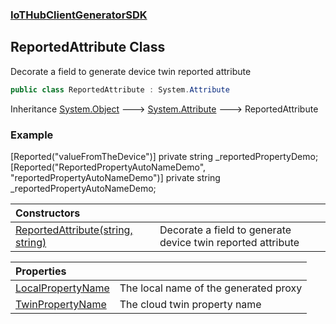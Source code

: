 ### [IoTHubClientGeneratorSDK](IoTHubClientGeneratorSDK.md 'IoTHubClientGeneratorSDK')

## ReportedAttribute Class

Decorate a field to generate device twin reported attribute

```csharp
public class ReportedAttribute : System.Attribute
```

Inheritance [System.Object](https://docs.microsoft.com/en-us/dotnet/api/System.Object 'System.Object') &#129106; [System.Attribute](https://docs.microsoft.com/en-us/dotnet/api/System.Attribute 'System.Attribute') &#129106; ReportedAttribute

### Example
[Reported("valueFromTheDevice")] private string _reportedPropertyDemo;  
[Reported("ReportedPropertyAutoNameDemo", "reportedPropertyAutoNameDemo")] private string _reportedPropertyAutoNameDemo;

| Constructors | |
| :--- | :--- |
| [ReportedAttribute(string, string)](IoTHubClientGeneratorSDK.ReportedAttribute.ReportedAttribute(string,string).md 'IoTHubClientGeneratorSDK.ReportedAttribute.ReportedAttribute(string, string)') | Decorate a field to generate device twin reported attribute |

| Properties | |
| :--- | :--- |
| [LocalPropertyName](IoTHubClientGeneratorSDK.ReportedAttribute.LocalPropertyName.md 'IoTHubClientGeneratorSDK.ReportedAttribute.LocalPropertyName') | The local name of the generated proxy |
| [TwinPropertyName](IoTHubClientGeneratorSDK.ReportedAttribute.TwinPropertyName.md 'IoTHubClientGeneratorSDK.ReportedAttribute.TwinPropertyName') | The cloud twin property name |
